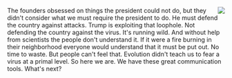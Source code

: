 <img src="http://scripting.com/images/2020/08/04/trumpVomiting.png" border="0" align="right">The founders obsessed on things the president could not do, but they didn't consider what we must require the president to do. He must defend the country against attacks. Trump is exploiting that loophole. Not defending the country against the virus. It's running wild. And without help from scientists the people don't understand it. If it were a fire burning in their neighborhood everyone would understand that it must be put out. No time to waste. But people can't feel that. Evolution didn't teach us to fear a virus at a primal level. So here we are. We have these great communication tools. What's next?
